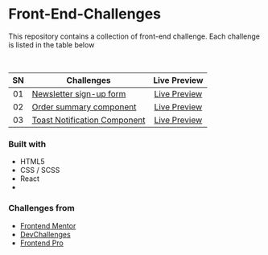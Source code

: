 # Front-End-Challenges
This repository contains a collection of front-end challenge. Each challenge is listed in the table below

<br>

| SN  | Challenges                                                                                                                                       |                                                Live Preview                                                 |
| :-: | ------------------------------------------------------------------------------------------------------------------------------------------------ | :---------------------------------------------------------------------------------------------------------: |
| 01  | [Newsletter sign-up form](url)                     |      [Live Preview](url)      |
| 02  | [Order summary component](https://www.frontendmentor.io/challenges/order-summary-component-QlPmajDUj)                  |      [Live Preview](url)      |
| 03  | [Toast Notification Component](url)                |      [Live Preview](url)      |
### Built with

- HTML5
- CSS / SCSS
- React 
- 
### Challenges from

- [Frontend Mentor](https://www.frontendmentor.io/challenges)
- [DevChallenges](https://devchallenges.io)
- [Frontend Pro](https://www.frontendpro.dev/)
